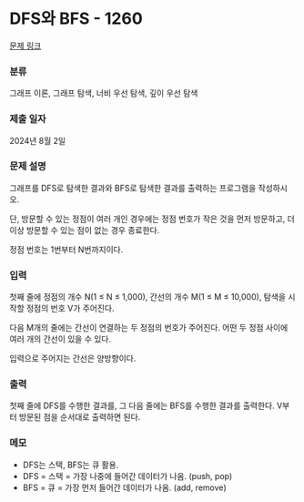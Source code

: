 

# DFS와 BFS - 1260

[문제 링크](https://www.acmicpc.net/problem/1260) 

### 분류

그래프 이론, 그래프 탐색, 너비 우선 탐색, 깊이 우선 탐색

### 제출 일자

2024년 8월 2일

### 문제 설명

<p>그래프를 DFS로 탐색한 결과와 BFS로 탐색한 결과를 출력하는 프로그램을 작성하시오.</p>
<p>단, 방문할 수 있는 정점이 여러 개인 경우에는 정점 번호가 작은 것을 먼저 방문하고, 더 이상 방문할 수 있는 점이 없는 경우 종료한다.</p>
<p>정점 번호는 1번부터 N번까지이다.</p>

### 입력 

<p>첫째 줄에 정점의 개수 N(1 ≤ N ≤ 1,000), 간선의 개수 M(1 ≤ M ≤ 10,000), 탐색을 시작할 정점의 번호 V가 주어진다.</p>
<p> 다음 M개의 줄에는 간선이 연결하는 두 정점의 번호가 주어진다. 어떤 두 정점 사이에 여러 개의 간선이 있을 수 있다.</p>
<p>입력으로 주어지는 간선은 양방향이다.</p>

### 출력 

<p>첫째 줄에 DFS를 수행한 결과를, 그 다음 줄에는 BFS를 수행한 결과를 출력한다. V부터 방문된 점을 순서대로 출력하면 된다.</p>

### 메모
- DFS는 스택, BFS는 큐 활용.
- DFS = 스택 = 가장 나중에 들어간 데이터가 나옴. (push, pop)
- BFS = 큐 = 가장 먼저 들어간 데이터가 나옴. (add, remove)
